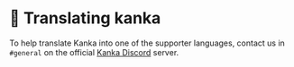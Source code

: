 # 💬 Translating kanka

To help translate Kanka into one of the supporter languages, contact us in `#general` on the official [Kanka Discord](http://kanka.io/go/discord) server.
